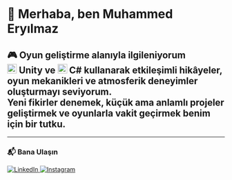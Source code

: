 # 👋 Merhaba, ben Muhammed Eryılmaz

<h2 align="left">
🎮 <b>Oyun geliştirme</b> alanıyla ilgileniyorum<br>
<img src="https://skillicons.dev/icons?i=unity" width="22"/> <b>Unity</b> ve 
<img src="https://skillicons.dev/icons?i=cs" width="22"/> <b>C#</b> kullanarak etkileşimli hikâyeler, oyun mekanikleri ve atmosferik deneyimler oluşturmayı seviyorum.<br>
Yeni fikirler denemek, küçük ama anlamlı projeler geliştirmek ve oyunlarla vakit geçirmek benim için bir tutku.
</h2>


---

### 📬 Bana Ulaşın

<p align="left">
  <a href="https://www.linkedin.com/in/muhammederyilmaz/" target="_blank">
    <img src="https://img.shields.io/badge/LinkedIn-0077b5?style=for-the-badge&logo=linkedin&logoColor=white" alt="LinkedIn"/>
  </a>
  <a href="https://www.instagram.com/muhery22/" target="_blank">
    <img src="https://img.shields.io/badge/Instagram-E4405F?style=for-the-badge&logo=instagram&logoColor=white" alt="Instagram"/>
  </a>
</p>
